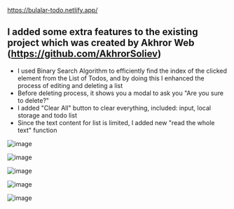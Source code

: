 https://bulalar-todo.netlify.app/

## I added some extra features to the existing project which was created by Akhror Web (https://github.com/AkhrorSoliev)
- I used Binary Search Algorithm to efficiently find the index of the clicked element from the List of Todos, and by doing this I enhanced the process of editing and deleting a list
- Before deleting process, it shows you a modal to ask you "Are you sure to delete?"
- I added "Clear All" button to clear everything, included: input, local storage and todo list
- Since the text content for list is limited, I added new "read the whole text" function 
  
![image](https://github.com/Jahongirhacking/FE-Projects/assets/66916141/d8b3caf7-90e0-4480-a883-1c08a8736b52)

![image](https://github.com/Jahongirhacking/FE-Projects/assets/66916141/2f8f0e3b-bf44-4b5f-bc33-7d8787ecc0d2)

![image](https://github.com/Jahongirhacking/FE-Projects/assets/66916141/06de5b70-5e22-4ca3-a056-cc630b4d2687)

![image](https://github.com/Jahongirhacking/FE-Projects/assets/66916141/e0b28bfb-e026-482e-8ae7-cefdfedcf969)

![image](https://github.com/Jahongirhacking/FE-Projects/assets/66916141/2cb92552-da24-467f-884f-0887ef2d12bc)
